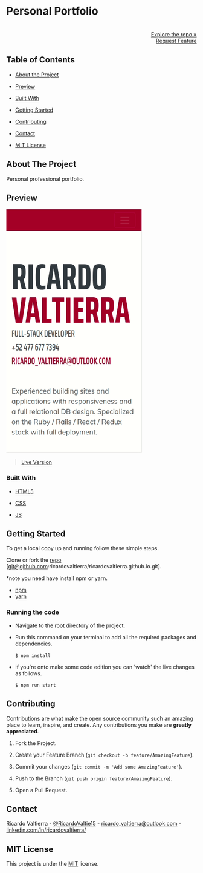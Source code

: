 # Personal Portfolio

<p align="right">
  <br>
  <a href="https://github.com/ricardovaltierra/ricardovaltierra.github.io">Explore the repo »</a>
  <br>
  <a href="https://github.com/ricardovaltierra/ricardovaltierra.github.io/issues">Request Feature</a>
</p>

## Table of Contents

* [About the Project](#about-the-project)

* [Preview](#preview)

* [Built With](#built-with)

* [Getting Started](#getting-started)

* [Contributing](#contributing)

* [Contact](#contact)

* [MIT License](#mit-license)


## About The Project

Personal professional portfolio.

## Preview

![1](img/presentation.gif)

> [Live Version](https://ricardovaltierra.github.io/)

### Built With

* [HTML5](https://developer.mozilla.org/es/docs/HTML/HTML5)

* [CSS](https://developer.mozilla.org/en-US/docs/Web/CSS)

* [JS](https://www.javascript.com/)

## Getting Started

To get a local copy up and running follow these simple steps.

Clone or fork the <a href="https://github.com/ricardovaltierra/ricardovaltierra.github.io">repo</a> [git@github.com:ricardovaltierra/ricardovaltierra.github.io.git].

*note you need have install npm or yarn.
* [npm](https://www.npmjs.com/get-npm)
* [yarn](https://classic.yarnpkg.com/en/docs/install)

### Running the code

*   Navigate to the root directory of the project.

*   Run this command on your terminal to add all the required packages and dependencies.
    ```
    $ npm install
    ```
*   If you're onto make some code edition you can 'watch' the live changes as follows.
    ```
    $ npm run start
    ```    
   
## Contributing

Contributions are what make the open source community such an amazing place to learn, inspire, and create. Any contributions you make are **greatly appreciated**.

1. Fork the Project.

2. Create your Feature Branch (`git checkout -b feature/AmazingFeature`).

3. Commit your changes (`git commit -m 'Add some AmazingFeature'`).

4. Push to the Branch (`git push origin feature/AmazingFeature`).

5. Open a Pull Request.

## Contact

Ricardo Valtierra - [@RicardoValtie15](https://twitter.com/RicardoValtie15) - ricardo_valtierra@outlook.com  - [linkedin.com/in/ricardovaltierra/](https://www.linkedin.com/in/ricardovaltierra/)

## MIT License

This project is under the [MIT](LICENSE) license.
